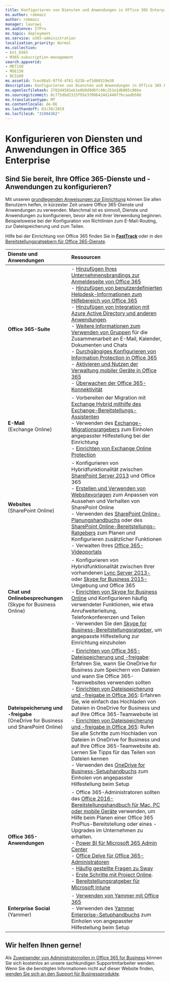 ```yaml
---
title: Konfigurieren von Diensten und Anwendungen in Office 365 Enterprise
ms.author: robmazz
author: robmazz
manager: laurawi
ms.audience: ITPro
ms.topic: deployment
ms.service: o365-administration
localization_priority: Normal
ms.collection:
- Ent_O365
- M365-subscription-management
search.appverid:
- MET150
- MOE150
- BCS160
ms.assetid: 7cec08a5-97fd-4761-b23b-ef3d66519e30
description: Konfigurieren von Diensten und Anwendungen in Office 365 Enterprise
ms.openlocfilehash: 2782d4501eb1e0b9d9d6fc40c251e1db065c86be
ms.sourcegitcommit: 0c775dbd2325f95e3f006424d1446f76caadb588
ms.translationtype: MT
ms.contentlocale: de-DE
ms.lasthandoff: 03/30/2019
ms.locfileid: "31004362"
---
```

# <a name="configure-office-365-enterprise-services-and-applications"></a>Konfigurieren von Diensten und Anwendungen in Office 365 Enterprise

## <a name="ready-to-configure-your-office-365-services-and-applications"></a>Sind Sie bereit, Ihre Office 365-Dienste und -Anwendungen zu konfigurieren?

Mit unseren [grundlegenden Anweisungen zur Einrichtung](https://support.office.com/article/Set-up-Office-365-for-business-6a3a29a0-e616-4713-99d1-15eda62d04fa) können Sie allen Benutzern helfen, in kürzester Zeit unsere Office 365-Dienste und Anwendungen zu verwenden. Manchmal ist es sinnvoll, Dienste und Anwendungen zu konfigurieren, bevor alle mit ihrer Verwendung beginnen. Beispielsweise bei der Konfiguration von Richtlinien zum E-Mail-Routing, zur Dateispeicherung und zum Teilen. 
  
Hilfe bei der Einrichtung von Office 365 finden Sie in **[FastTrack](https://fasttrack.microsoft.com/office)** oder in den [Bereitstellungsratgebern für Office 365-Dienste](deployment-advisors-for-office-365.md).
  
|**Dienste und Anwendungen**|**Ressourcen**|
|:-----|:-----|
|**Office 365-Suite** |- [Hinzufügen Ihres Unternehmensbrandings zur Anmeldeseite von Office 365](https://support.office.com/article/Add-your-company-branding-to-Office-365-Sign-In-Page-a1229cdb-ce19-4da5-90c7-2b9b146aef0a) <br> - [Hinzufügen von benutzerdefinierten Helpdesk-Informationen zum Hilfebereich von Office 365](https://support.office.com/article/Add-customized-help-desk-info-to-the-Office-365-help-pane-9dd9b104-68f7-4d49-9a30-82561c7d79a3) <br> - [Hinzufügen von Integration mit Azure Active Directory und anderen Anwendungen](https://support.office.com/article/Integrated-Apps-and-Azure-AD-for-Office-365-administrators-cb2250e3-451e-416f-bf4e-363549652c2a).  <br> - [Weitere Informationen zum Verwenden von Gruppen](https://support.office.com/Article/Learn-more-about-groups-b565caa1-5c40-40ef-9915-60fdb2d97fa2) für die Zusammenarbeit an E-Mail, Kalender, Dokumenten und Chats <br> - [Durchgängiges Konfigurieren von Information Protection in Office 365](https://technet.microsoft.com/library/dn532171.aspx) <br> - [Aktivieren und Nutzen der Verwaltung mobiler Geräte in Office 365](https://support.office.microsoft.com/article/Manage-mobile-devices-in-Office-365-dd892318-bc44-4eb1-af00-9db5430be3cd) <br> - [Überwachen der Office 365-Konnektivität](monitor-connectivity.md) |
|**E-Mail** <br> (Exchange Online) | - Vorbereiten der Migration mit [Exchange Hybrid mithilfe des Exchange-Bereitstellungs-Assistenten](https://technet.microsoft.com/exdeploy2013)  <br> - Verwenden des [Exchange-Migrationsratgebers](https://aka.ms/office365setup) zum Einholen angepasster Hilfestellung bei der Einrichtung  <br> - [Einrichten von Exchange Online Protection](https://technet.microsoft.com/library/jj723153%28v=exchg.150%29.aspx) |
|**Websites** <br> (SharePoint Online) | - Konfigurieren von Hybridfunktionalität zwischen [SharePoint Server 2013](https://technet.microsoft.com/library/jj838715) und Office 365 <br> - [Erstellen und Verwenden von Websitevorlagen](https://support.office.com/article/Create-and-use-site-templates-60371B0F-00E0-4C49-A844-34759EBDD989) zum Anpassen von Aussehen und Verhalten von SharePoint Online <br> - Verwenden des [SharePoint Online-Planungshandbuchs](https://support.office.com/article/SharePoint-Online-Planning-Guide-for-Office-365-for-business-d5089cdf-3fd2-4230-acbd-20ecda2f9bb8) oder des [SharePoint Online-Bereitstellungs-Ratgebers](https://aka.ms/spoguidance) zum Planen und Konfigurieren zusätzlicher Funktionen <br> - Verwalten Ihres [Office 365-Videoportals](https://support.office.com/article/Manage-your-Office-365-Video-portal-c059465b-eba9-44e1-b8c7-8ff7793ff5da) |
|**Chat und Onlinebesprechungen** <br> (Skype for Business Online) | - Konfigurieren von Hybridfunktionalität zwischen Ihrer vorhandenen [Lync Server 2013-](https://technet.microsoft.com/library/jj204805) oder [Skype for Business 2015-](https://technet.microsoft.com/library/jj205403)Umgebung und Office 365  <br> - [Einrichten von Skype for Business Online](https://support.office.com/article/Set-up-Skype-for-Business-Online-40296968-e779-4259-980b-c2de1c044c6e) und Konfigurieren häufig verwendeter Funktionen, wie etwa Anrufweiterleitung, Telefonkonferenzen und Teilen  <br> - Verwenden Sie den [Skype for Business-Bereitstellungsratgeber](https://aka.ms/skypeguidance), um angepasste Hilfestellung zur Einrichtung einzuholen |
| **Dateispeicherung und -freigabe** <br> (OneDrive for Business und SharePoint Online) | - [Einrichten von Office 365-Dateispeicherung und -freigabe](https://support.office.com/article/7aa9cdc8-2245-4218-81ee-86fa7c35f1de#BKMK_WhatDif): Erfahren Sie, wann Sie OneDrive for Business zum Speichern von Dateien und wann Sie Office 365-Teamwebsites verwenden sollten <br> - [Einrichten von Dateispeicherung und -freigabe in Office 365](https://support.office.com/article/7aa9cdc8-2245-4218-81ee-86fa7c35f1de#BKMK_MoveDocsVideo): Erfahren Sie, wie einfach das Hochladen von Dateien in OneDrive for Business und auf Ihre Office 365-Teamwebsite ist <br> - [Einrichten von Dateispeicherung und -freigabe in Office 365](https://support.office.com/article/7aa9cdc8-2245-4218-81ee-86fa7c35f1de#BKMK_Store): Rufen Sie alle Schritte zum Hochladen von Dateien in OneDrive for Business und auf Ihre Office 365-Teamwebsite ab. Lernen Sie Tipps für das Teilen von Dateien kennen <br> - Verwenden des [OneDrive for Business-Setuphandbuchs](https://aka.ms/OD4Bguidance) zum Einholen von angepasster Hilfestellung beim Setup |
|**Office 365-Anwendungen** | - Office 365-Administratoren sollten das [Office 2016-Bereitstellungshandbuch für Mac, PC oder mobile Geräte](https://technet.microsoft.com/library/cc303401%28v=office.16%29.aspx) verwenden, um Hilfe beim Planen einer Office 365 ProPlus-Bereitstellung oder eines -Upgrades im Unternehmen zu erhalten.  <br> - [Power BI für Microsoft 365 Admin Center](https://support.office.com/article/Power-BI-for-Office-365-Admin-Center-Help-5e391ecb-500c-47a3-bd0f-a6173b541044) <br> - [Office Delve für Office 365-Administratoren](https://support.office.com/article/Office-Delve-for-Office-365-admins-54f87a42-15a4-44b4-9df0-d36287d9531b) <br> - [Häufig gestellte Fragen zu Sway](https://support.office.com/article/446380fa-25bf-47b2-996c-e12cb2f9d075) <br> - [Erste Schritte mit Project Online](https://support.office.com/article/Get-started-with-Project-Online-e3e5f64f-ada5-4f9d-a578-130b2d4e5f11).  <br> - [Bereitstellungsratgeber für Microsoft Intune](https://aka.ms/intuneguidance) |
|**Enterprise Social** <br> (Yammer) | - [Verwenden von Yammer mit Office 365](https://support.office.com/article/Plan-for-Yammer-integration-with-Office-365-4086681f-6de1-4d39-aa72-752b2af1cbd7)  <br> - Verwenden des [Yammer Enterprise-Setuphandbuchs](https://aka.ms/yammerdeploy) zum Einholen von angepasster Hilfestellung beim Setup |
   
## <a name="were-here-to-help"></a>Wir helfen Ihnen gerne!

Als [Zuweisender von Administratorrollen in Office 365 for Business](https://support.office.com/article/eac4d046-1afd-4f1a-85fc-8219c79e1504) können Sie sich kostenlos an unsere sachkundigen Supportmitarbeiter wenden. Wenn Sie die benötigten Informationen nicht auf dieser Website finden, [wenden Sie sich an den Support für Businessprodukte](https://support.office.com/article/32a17ca7-6fa0-4870-8a8d-e25ba4ccfd4b).